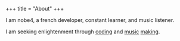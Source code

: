 +++
title = "About"
+++

I am nobe4, a french developer, constant learner, and music listener.

I am seeking enlightenment through [coding](https://github.com/nobe4/) and
[music](https://soundcloud.com/nobe4) 
[making](https://www.youtube.com/@UnintendedMusic).
